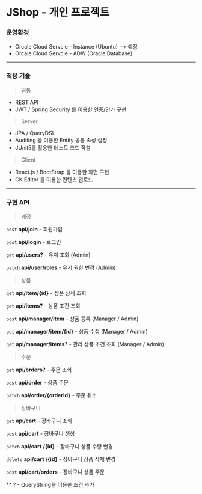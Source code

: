 # JShop - 개인 프로젝트 #


### 운영환경 ###

- Orcale Cloud Servcie - Instance  (Ubuntu)     --> 예정 
- Orcale Cloud Servcie - ADW  (Oracle Database)

---

### 적용 기술 ###
>공통

- REST API
- JWT / Spring Security 를 이용한 인증/인가 구현

>Server

- JPA / QueryDSL
- Auditing 을 이용한 Entity 공통 속성 설정
- JUnit5를 활용한 테스트 코드 작성

>Client

- React.js / BootStrap 을 이용한 화면 구현
- CK Editor 를 이용한 컨텐츠 업로드

---

### 구현 API ###

>계정

`post` **api/join** - 회원가입

`post` **api/login** - 로그인

`get` **api/users?** - 유저 조회 (Admin)

`patch` **api/user/roles** - 유저 권한 변경 (Admin)

>상품

`get`   **api/item/{id}** - 상품 상세 조회

`get`   **api/items?** - 상품 조건 조회 

`post` **api/manager/item** - 상품 등록 (Manager / Admin)

`put`   **api/manager/item/{id}** - 상품 수정 (Manager / Admin)

`get`   **api/manager/items?** - 관리 상품 조건 조회 (Manager / Admin)

>주문

`get` **api/orders?** - 주문 조회

`post` **api/order** - 상품 주문

`patch` **api/order/{orderId}** - 주문 취소

>장바구니

`get` **api/cart** - 장바구니 조회

`post` **api/cart** - 장바구니 생성

`patch` **api/cart** **/{id}** - 장바구니 상품 수량 변경

`delete` **api/cart** **/{id}** - 장바구니 상품 삭제 변경

`post` **api/cart/orders** - 장바구니 상품 주문

**  ? - QueryString을 이용한 조건 추가
